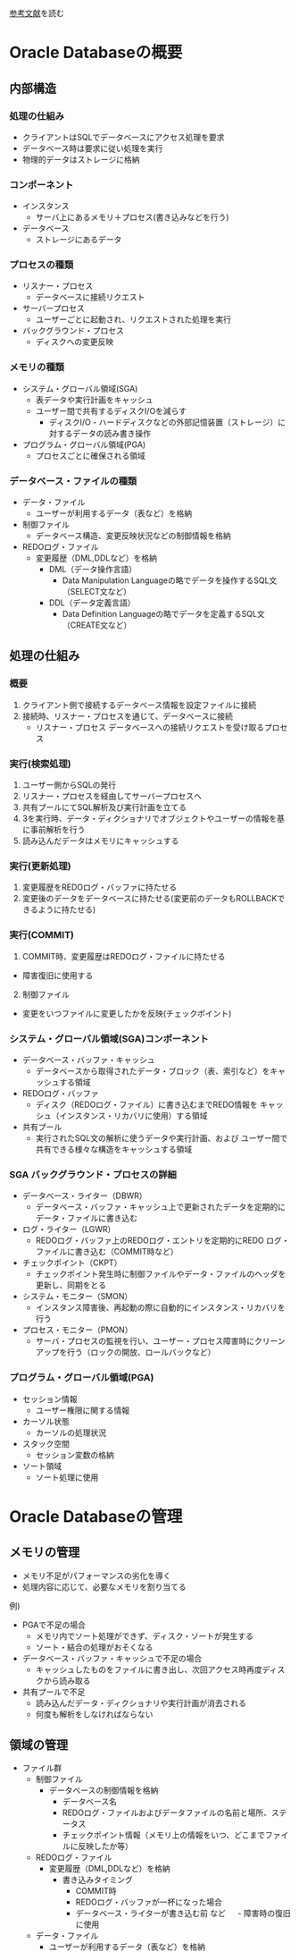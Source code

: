 [参考文献](https://www.oracle.com/jp/a/tech/docs/technical-resources/0420-1330-oracle-architecture.pdf)を読む

# Oracle Databaseの概要

## 内部構造
### 処理の仕組み
- クライアントはSQLでデータベースにアクセス処理を要求
- データベース時は要求に従い処理を実行
- 物理的データはストレージに格納

### コンポーネント
- インスタンス
  - サーバ上にあるメモリ＋プロセス(書き込みなどを行う)
- データベース
  - ストレージにあるデータ

### プロセスの種類
- リスナー・プロセス
  - データベースに接続リクエスト
- サーバープロセス
  - ユーザーごとに起動され、リクエストされた処理を実行
- バックグラウンド・プロセス
  - ディスクへの変更反映

### メモリの種類
- システム・グローバル領域(SGA)
  - 表データや実行計画をキャッシュ
  - ユーザー間で共有するディスクI/Oを減らす
    - ディスクI/O - ハードディスクなどの外部記憶装置（ストレージ）に対するデータの読み書き操作
- プログラム・グローバル領域(PGA)
  - プロセスごとに確保される領域

### データベース・ファイルの種類
- データ・ファイル
  - ユーザーが利用するデータ（表など）を格納
- 制御ファイル
  - データベース構造、変更反映状況などの制御情報を格納
- REDOログ・ファイル
  - 変更履歴（DML,DDLなど）を格納
    - DML（データ操作言語）
      - Data Manipulation Languageの略でデータを操作するSQL文（SELECT文など）
    - DDL（データ定義言語）
      - Data Definition Languageの略でデータを定義するSQL文（CREATE文など）

## 処理の仕組み
### 概要
1. クライアント側で接続するデータベース情報を設定ファイルに接続
2. 接続時、リスナー・プロセスを通じて、データベースに接続
    - リスナー・プロセス データベースへの接続リクエストを受け取るプロセス

### 実行(検索処理)
1. ユーザー側からSQLの発行
2. リスナー・プロセスを経由してサーバープロセスへ
3. 共有プールにてSQL解析及び実行計画を立てる
4. 3を実行時、データ・ディクショナリでオブジェクトやユーザーの情報を基に事前解析を行う
5. 読み込んだデータはメモリにキャッシュする

### 実行(更新処理)
1. 変更履歴をREDOログ・バッファに持たせる
2. 変更後のデータをデータベースに持たせる(変更前のデータもROLLBACKできるように持たせる)

### 実行(COMMIT)
1. COMMIT時、変更履歴はREDOログ・ファイルに持たせる
  - 障害復旧に使用する
2. 制御ファイル
  - 変更をいつファイルに変更したかを反映(チェックポイント)

### システム・グローバル領域(SGA)コンポーネント
- データベース・バッファ・キャッシュ
  - データベースから取得されたデータ・ブロック（表、索引など）をキャッシュする領域
- REDOログ・バッファ
  - ディスク（REDOログ・ファイル）に書き込むまでREDO情報を
キャッシュ（インスタンス・リカバリに使用）する領域
- 共有プール
  - 実行されたSQL文の解析に使うデータや実行計画、および
ユーザー間で共有できる様々な構造をキャッシュする領域

### SGA バックグラウンド・プロセスの詳細
- データベース・ライター（DBWR）
  - データベース・バッファ・キャッシュ上で更新されたデータを定期的にデータ・ファイルに書き込む
- ログ・ライター（LGWR）
  - REDOログ・バッファ上のREDOログ・エントリを定期的にREDO
ログ・ファイルに書き込む（COMMIT時など）
- チェックポイント（CKPT）
  - チェックポイント発生時に制御ファイルやデータ・ファイルのヘッダを更新し、同期をとる
- システム・モニター（SMON）
  - インスタンス障害後、再起動の際に自動的にインスタンス・リカバリを行う
- プロセス・モニター（PMON）
  - サーバ・プロセスの監視を行い、ユーザー・プロセス障害時にクリーンアップを行う（ロックの開放、ロールバックなど）

### プログラム・グローバル領域(PGA)
- セッション情報
  - ユーザー権限に関する情報
- カーソル状態
  - カーソルの処理状況
- スタック空間
  - セッション変数の格納
- ソート領域
  - ソート処理に使用

# Oracle Databaseの管理
## メモリの管理
- メモリ不足がパフォーマンスの劣化を導く
- 処理内容に応じて、必要なメモリを割り当てる

例)
- PGAで不足の場合
  - メモリ内でソート処理ができず、ディスク・ソートが発生する
  - ソート・結合の処理がおそくなる
- データベース・バッファ・キャッシュで不足の場合
  - キャッシュしたものをファイルに書き出し、次回アクセス時再度ディスクから読み取る
- 共有プールで不足
  - 読み込んだデータ・ディクショナリや実行計画が消去される
  - 何度も解析をしなければならない

## 領域の管理
- ファイル群
  - 制御ファイル
    - データベースの制御情報を格納
      - データベース名
      - REDOログ・ファイルおよびデータファイルの名前と場所、ステータス
      - チェックポイント情報（メモリ上の情報をいつ、どこまでファイルに反映したか等）
  - REDOログ・ファイル
    - 変更履歴（DML,DDLなど）を格納
      - 書き込みタイミング
        -  COMMIT時
        -  REDOログ・バッファが一杯になった場合
        -  データベース・ライターが書き込む前 など
    　 - 障害時の復旧に使用
  - データ・ファイル
    - ユーザーが利用するデータ（表など）を格納